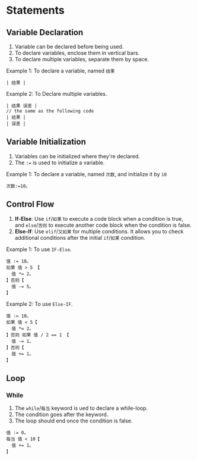 # Statements

## Variable Declaration

1. Variable can be declared before being used.
2. To declare variables, enclose them in vertical bars.
3. To declare multiple variables, separate them by space.

Example 1: To declare a variable, named `结果`

```
| 结果 |
```

Example 2: To Declare multiple variables.

```
| 结果 误差 |
// the same as the following code
| 结果 |
| 误差 |
```

## Variable Initialization

1. Variables can be initialized where they're declared.
2. The `:=` is used to initialize a variable.

Example 1: To declare a variable, named `次数`, and initialize it by `10`

```
次数:=10。
```

## Control Flow

1. **If-Else**: Use `if`/`如果` to execute a code block when a condition is true, and `else`/`否则` to execute another code block when the condition is false.
2. **Else-If**: Use `elif`/`又如果` for multiple conditions. It allows you to check additional conditions after the initial `if`/`如果` condition.

Example 1: To use `IF-Else`.

```
值 := 10。
如果 值 > 5 【
  值 *= 2。
】否则【
  值 -= 5。
】
```

Example 2: To use `Else-IF`.

```
值 := 10。
如果 值 < 5【
  值 *= 2。
】否则 如果 值 / 2 == 1 【
  值 -= 1。
】否则【
  值 += 1。
】
```

## Loop

### While

1. The `while`/`每当` keyword is ued to declare a while-loop.
2. The condition goes after the keyword.
3. The loop should end once the condition is false.

```
值 := 0。
每当 值 < 10【
  值 += 1。
】
```
